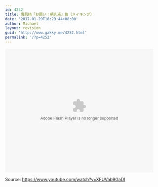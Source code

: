 ```yaml
---
id: 4252
title: 雪肌精「お願い！朝乳液」篇（メイキング）
date: '2017-01-29T18:29:44+08:00'
author: Michael
layout: revision
guid: 'http://www.gakky.me/4252.html'
permalink: '/?p=4252'
---
```


<embed height="400" src="http://www.tudou.com/v/QJDpy5T-tsc/&bid=05&rpid=51229674&resourceId=51229674_05_05_99/v.swf" type="application/x-shockwave-flash" width="480"></embed>

Source: <https://www.youtube.com/watch?v=XFUVab9GaDI>